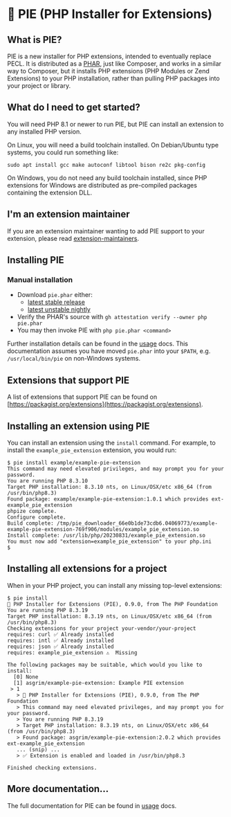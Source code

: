 # 🥧 PIE (PHP Installer for Extensions)

## What is PIE?

PIE is a new installer for PHP extensions, intended to eventually replace PECL.
It is distributed as a [PHAR](https://www.php.net/manual/en/intro.phar.php),
just like Composer, and works in a similar way to Composer, but it installs PHP
extensions (PHP Modules or Zend Extensions) to your PHP installation, rather
than pulling PHP packages into your project or library.

## What do I need to get started?

You will need PHP 8.1 or newer to run PIE, but PIE can install an extension to
any installed PHP version.

On Linux, you will need a build toolchain installed. On Debian/Ubuntu type
systems, you could run something like:

```shell
sudo apt install gcc make autoconf libtool bison re2c pkg-config
```

On Windows, you do not need any build toolchain installed, since PHP extensions
for Windows are distributed as pre-compiled packages containing the extension
DLL.

## I'm an extension maintainer

If you are an extension maintainer wanting to add PIE support to your extension,
please read [extension-maintainers](./docs/extension-maintainers.md).

## Installing PIE

### Manual installation

- Download `pie.phar` either:
  - [latest stable release](https://github.com/php/pie/releases)
  - [latest unstable nightly](https://php.github.io/pie/pie-nightly.phar)
- Verify the PHAR's source with `gh attestation verify --owner php pie.phar`
- You may then invoke PIE with `php pie.phar <command>`

Further installation details can be found in the [usage](./docs/usage.md) docs.
This documentation assumes you have moved `pie.phar` into your `$PATH`, e.g.
`/usr/local/bin/pie` on non-Windows systems.

## Extensions that support PIE

A list of extensions that support PIE can be found on
[https://packagist.org/extensions](https://packagist.org/extensions).

## Installing an extension using PIE

You can install an extension using the `install` command. For example, to
install the `example_pie_extension` extension, you would run:

```shell
$ pie install example/example-pie-extension
This command may need elevated privileges, and may prompt you for your password.
You are running PHP 8.3.10
Target PHP installation: 8.3.10 nts, on Linux/OSX/etc x86_64 (from /usr/bin/php8.3)
Found package: example/example-pie-extension:1.0.1 which provides ext-example_pie_extension
phpize complete.
Configure complete.
Build complete: /tmp/pie_downloader_66e0b1de73cdb6.04069773/example-example-pie-extension-769f906/modules/example_pie_extension.so
Install complete: /usr/lib/php/20230831/example_pie_extension.so
You must now add "extension=example_pie_extension" to your php.ini
$
```

## Installing all extensions for a project

When in your PHP project, you can install any missing top-level extensions:

```
$ pie install
🥧 PHP Installer for Extensions (PIE), 0.9.0, from The PHP Foundation
You are running PHP 8.3.19
Target PHP installation: 8.3.19 nts, on Linux/OSX/etc x86_64 (from /usr/bin/php8.3)
Checking extensions for your project your-vendor/your-project
requires: curl ✅ Already installed
requires: intl ✅ Already installed
requires: json ✅ Already installed
requires: example_pie_extension ⚠️  Missing

The following packages may be suitable, which would you like to install:
  [0] None
  [1] asgrim/example-pie-extension: Example PIE extension
 > 1
   > 🥧 PHP Installer for Extensions (PIE), 0.9.0, from The PHP Foundation
   > This command may need elevated privileges, and may prompt you for your password.
   > You are running PHP 8.3.19
   > Target PHP installation: 8.3.19 nts, on Linux/OSX/etc x86_64 (from /usr/bin/php8.3)
   > Found package: asgrim/example-pie-extension:2.0.2 which provides ext-example_pie_extension
   ... (snip) ...
   > ✅ Extension is enabled and loaded in /usr/bin/php8.3

Finished checking extensions.
```

## More documentation...

The full documentation for PIE can be found in [usage](./docs/usage.md) docs.
